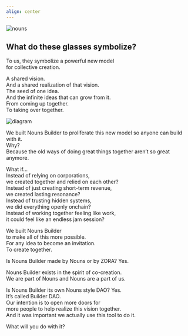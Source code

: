 ```yaml
---
align: center
---
```


![nouns](https://nouns.build/_next/image?url=%2Fzouns.png&w=640&q=75)

## What do these glasses symbolize?

To us, they symbolize a powerful new model\
for collective creation.

A shared vision.\
And a shared realization of that vision.\
The seed of one idea.\
And the infinite ideas that can grow from it.\
From coming up together.\
To taking over together.

![diagram](https://nouns.build/why.svg)

We built Nouns Builder to proliferate this new model so anyone can build with it.\
Why?\
Because the old ways of doing great things together aren’t so great anymore.

What if…\
Instead of relying on corporations,\
we created together and relied on each other?\
Instead of just creating short-term revenue,\
we created lasting resonance?\
Instead of trusting hidden systems,\
we did everything openly onchain?\
Instead of working together feeling like work,\
it could feel like an endless jam session?

We built Nouns Builder\
to make all of this more possible.\
For any idea to become an invitation.\
To create together.

Is Nouns Builder made by Nouns or by ZORA? Yes.

Nouns Builder exists in the spirit of co-creation.\
We are part of Nouns and Nouns are a part of us.

Is Nouns Builder its own Nouns style DAO? Yes.\
It’s called Builder DAO.\
Our intention is to open more doors for\
more people to help realize this vision together.\
And it was important we actually use this tool to do it.

What will you do with it?
